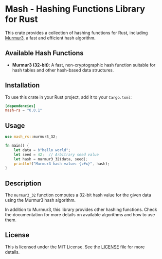 # Mash - Hashing Functions Library for Rust

This crate provides a collection of hashing functions for Rust, including [Murmur3](https://en.wikipedia.org/wiki/MurmurHash#MurmurHash3), a fast and efficient hash algorithm.

## Available Hash Functions

- **Murmur3 (32-bit)**: A fast, non-cryptographic hash function suitable for hash tables and other hash-based data structures.

## Installation

To use this crate in your Rust project, add it to your `Cargo.toml`:

```toml
[dependencies]
mash-rs = "0.0.1"
```

## Usage

```rust
use mash_rs::murmur3_32;

fn main() {
    let data = b"hello world";
    let seed = 42;  // Arbitrary seed value
    let hash = murmur3_32(data, seed);
    println!("Murmur3 hash value: {:#x}", hash);
}
```

## Description

The `murmur3_32` function computes a 32-bit hash value for the given data using the Murmur3 hash algorithm.

In addition to Murmur3, this library provides other hashing functions. Check the documentation for more details on available algorithms and how to use them.

## License

This is licensed under the MIT License. See the [LICENSE](LICENSE) file for more details.
